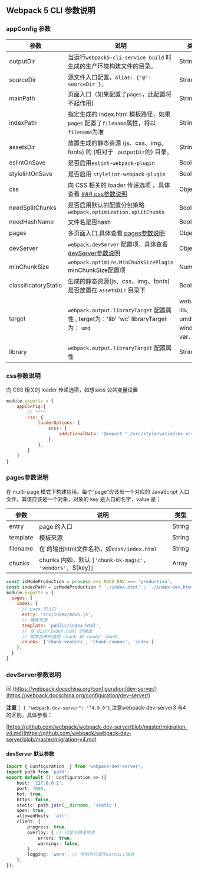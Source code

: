 ## Webpack 5 CLI 参数说明

### appConfig 参数
| 参数                   | 说明                                                                                | 类型             | 默认值             |
|----------------------|-----------------------------------------------------------------------------------|----------------|-----------------|
| outputDir            | 当运行`webpack5-cli-service build`   时生成的生产环境构建文件的目录。                                | String         | `./dist`        |
| sourceDir            | 源文件入口配置，`alias: {'@': sourceDir },`                                               | String         | `./src`         |
| mainPath             | 页面入口（如果配置了`pages`，此配置将不起作用)                                                       | String         | './src/main.js' |
| indexPath            | 指定生成的 index.html 模板路径，如果 `pages` 配置了`filename`属性，将以`filename`为准                   | String         | `index.html`    |
| assetsDir            | 放置生成的静态资源 (js、css、img、fonts) 的 (相对于 ` outputDir`的) 目录。                            | String         | `static`        |
| eslintOnSave         | 是否启用`eslint-webpack-plugin`                                                       | Boolean        | false           |
| stylelintOnSave      | 是否启用 `stylelint-webpack-plugin`                                                   | Boolean        | false           |
| css                  | 向 CSS 相关的 loader 传递选项 ，具体查看 [### css参数说明](#css参数说明)                               | Object         | null            |
| needSplitChunks      | 是否启用默认的配置分包策略`webpack.optimization.splitChunks`                                   | Boolean        | true            |
| needHashName         | 文件名是否hash                                                                         | Boolean        | true            |
| pages                | 多页面入口,具体查看 [pages参数说明](#pages参数说明)                                                | Object         | null            |
| devServer            | `webpack.devServer` 配置项，具体查看[devServer参数说明](#devServer参数说明)                       | Object         | ————            |
| minChunkSize         | `webpack.optimize.MinChunkSizePlugin`  minChunkSize配置项                            | Number         | 10000           |
| classificatoryStatic | 生成的静态资源(js、css、img、fonts)  是否放置在 `assetsDir` 目录下                                  | Boolean        | true            |
| target               | `webpack.output.libraryTarget`   配置属性 ,  target为：'lib' 'wc' libraryTarget为： `umd` |  web、lib、wc、umd、window、var、umd  | web             |
| library              | `webpack.output.libraryTarget`   配置属性                                             | String         |          |

### css参数说明
向 CSS 相关的 loader 传递选项，如想sass 公共变量设置
```javascript
module.exports = {
    appConfig:{
        // ****
        css: {
            loaderOptions: {
                scss: {
                    additionalData: '@import "./src/style/variables.scss";',
                },
            },
        }
    }
}
```
### pages参数说明
在 multi-page 模式下构建应用。每个“page”应该有一个对应的 JavaScript 入口文件。其值应该是一个对象，对象的 key 是入口的名字，value 是：

| 参数                   | 说明                                | 类型     |
|----------------------|-----------------------------------|--------|
| entry            | page 的入口                          | String |  
| template            | 模板来源                              | String |
| filename            | 在 的输出html文件名称，如`dist/index.html ` | String |
| chunks            | chunks 内如，默认 `['chunk-bk-magic', 'vendors', `${key}`]`  | Array  |

```javascript
const isModeProduction = process.env.NODE_ENV === 'production';
const indexPath = isModeProduction ? './index.html' : './index-dev.html'
module.exports = {
  pages: {
    index: {
      // page 的入口
      entry: 'src/index/main.js',
      // 模板来源
      template: 'public/index.html',
      // 在 dist/index.html 的输出
      // 提取出来的通用 chunk 和 vendor chunk。
      chunks: ['chunk-vendors', 'chunk-common', 'index']
    },
  }
}
```
### devServer参数说明
同 [https://webpack.docschina.org/configuration/dev-server/](https://webpack.docschina.org/configuration/dev-server/)

**注意：** ```{ "webpack-dev-server": "^4.9.0"}```,注意webpack-dev-server3 与4 的区别，具体参看：

[https://github.com/webpack/webpack-dev-server/blob/master/migration-v4.md](https://github.com/webpack/webpack-dev-server/blob/master/migration-v4.md)

#### devServer 默认参数 
```typescript
import { Configuration  } from 'webpack-dev-server';
import path from 'path';
export default (): Configuration => ({
    host: '127.0.0.1',
    port: 7000,
    hot: true,
    https: false,
    static: path.join(__dirname, 'static'),
    open: true,
    allowedHosts: 'all',
    client: {
        progress: true,
        overlay: { // 只显示错误信息
            errors: true,
            warnings: false,
        },
        logging: 'warn', // 控制台只显示warn以上信息
    },
});
```
